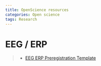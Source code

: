 ```yaml
---
title: OpenScience resources
categories: Open science
tags: Research
---
```


# EEG / ERP
>* [EEG ERP Preregistration Template](https://osf.io/preprints/metaarxiv/4nvpt/)